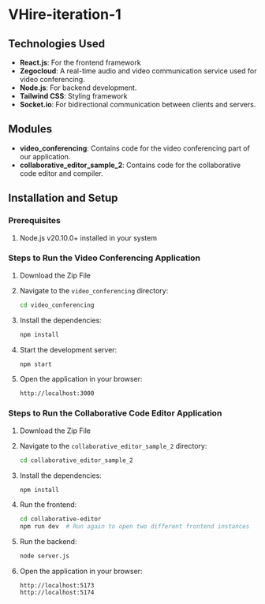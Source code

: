 # VHire-iteration-1

## Technologies Used

- **React.js**: For the frontend framework
- **Zegocloud**: A real-time audio and video communication service used for video conferencing.
- **Node.js**: For backend development.
- **Tailwind CSS**: Styling framework
- **Socket.io**: For bidirectional communication between clients and servers.

## Modules

- **video_conferencing**: Contains code for the video conferencing part of our application.
- **collaborative_editor_sample_2**: Contains code for the collaborative code editor and compiler.

## Installation and Setup
### Prerequisites
1. Node.js v20.10.0+ installed in your system


### Steps to Run the Video Conferencing Application
1. Download the Zip File

2. Navigate to the `video_conferencing` directory:
   ```bash
   cd video_conferencing
   ```
3. Install the dependencies:
   ```bash
   npm install
   ```
4. Start the development server:
   ```bash
   npm start
   ```
5. Open the application in your browser:
   ```
   http://localhost:3000
   ```

### Steps to Run the Collaborative Code Editor Application
1. Download the Zip File

2. Navigate to the `collaborative_editor_sample_2` directory:
   ```bash
   cd collaborative_editor_sample_2
   ```
3. Install the dependencies:
   ```bash
   npm install
   ```
4. Run the frontend:
   ```bash
   cd collaborative-editor
   npm run dev  # Run again to open two different frontend instances
   ```
5. Run the backend:
   ```bash
   node server.js
   ```
6. Open the application in your browser:
   ```
   http://localhost:5173
   http://localhost:5174
   ```
